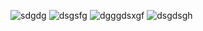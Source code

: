 ![sdgdg](https://github.com/danilofariaspereira/el-trica-bandeira-/assets/143275664/fb660e91-5e8a-42f4-ad64-6865eed56776)
![dsgsfg](https://github.com/danilofariaspereira/el-trica-bandeira-/assets/143275664/d5e24ddd-5fa6-46c9-931c-ce3ee3e3aeae)
![dgggdsxgf](https://github.com/danilofariaspereira/el-trica-bandeira-/assets/143275664/14cd1d99-4929-40cb-9ca3-ee527643109f)
![dsgdsgh](https://github.com/danilofariaspereira/el-trica-bandeira-/assets/143275664/24cf2f37-489a-4cb3-a500-f9e3fd985939)


